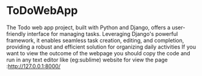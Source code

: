 # ToDoWebApp
The Todo web app project, built with Python and Django, offers a user-friendly interface for managing tasks. Leveraging Django's powerful framework, it enables seamless task creation, editing, and completion, providing a robust and efficient solution for organizing daily activities
If you want to view the outcome of the webpage you should copy the code and run in any text editor like (eg:sublime)
website for view the page :http://127.0.0.1:8000/
